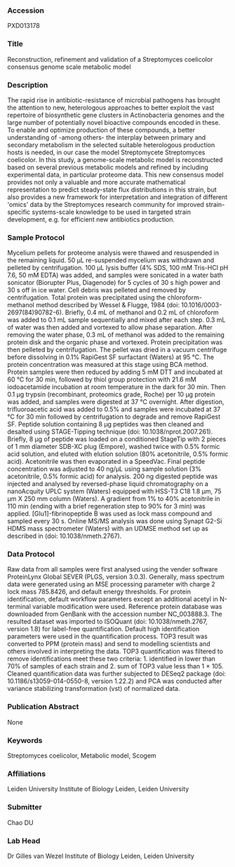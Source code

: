 ### Accession
PXD013178

### Title
Reconstruction, refinement and validation of a Streptomyces coelicolor consensus genome scale metabolic model

### Description
The rapid rise in antibiotic-resistance of microbial pathogens has brought the attention to new, heterologous approaches to better exploit the vast repertoire of biosynthetic gene clusters in Actinobacteria genomes and the large number of potentially novel bioactive compounds encoded in these. To enable and optimize production of these compounds, a better understanding of -among others- the interplay between primary and secondary metabolism in the selected suitable heterologous production hosts is needed, in our case the model Streptomycete Streptomyces coelicolor.  In this study, a genome-scale metabolic model is reconstructed based on several previous metabolic models and refined by including experimental data, in particular proteome data. This new consensus model provides not only a valuable and more accurate mathematical representation to predict steady-state flux distributions in this strain, but also provides a new framework for interpretation and integration of different 'omics' data by the Streptomyces research community for improved strain-specific systems-scale knowledge to be used in targeted strain development, e.g. for efficient new antibiotics production.

### Sample Protocol
Mycelium pellets for proteome analysis were thawed and resuspended in the remaining liquid. 50 μL re-suspended mycelium was withdrawn and pelleted by centrifugation. 100 μL lysis buffer (4% SDS, 100 mM Tris-HCl pH 7.6, 50 mM EDTA) was added, and samples were sonicated in a water bath sonicator (Biorupter Plus, Diagenode) for 5 cycles of 30 s high power and 30 s off in ice water. Cell debris was pelleted and removed by centrifugation. Total protein was precipitated using the chloroform-methanol method described by Wessel & Flugge, 1984 (doi: 10.1016/0003-2697(84)90782-6). Briefly, 0.4 mL of methanol and 0.2 mL of chloroform was added to 0.1 mL sample sequentially and mixed after each step. 0.3 mL of water was then added and vortexed to allow phase separation. After removing the water phase, 0.3 mL of methanol was added to the remaining protein disk and the organic phase and vortexed. Protein precipitation was then pelleted by centrifugation. The pellet was dried in a vacuum centrifuge before dissolving in 0.1% RapiGest SF surfactant (Waters) at 95 °C. The protein concentration was measured at this stage using BCA method. Protein samples were then reduced by adding 5 mM DTT and incubated at 60 °C for 30 min, followed by thiol group protection with 21.6 mM iodoacetamide incubation at room temperature in the dark for 30 min. Then 0.1 μg trypsin (recombinant, proteomics grade, Roche) per 10 μg protein was added, and samples were digested at 37 °C overnight. After digestion, trifluoroacetic acid was added to 0.5% and samples were incubated at 37 °C for 30 min followed by centrifugation to degrade and remove RapiGest SF. Peptide solution containing 8 μg peptides was then cleaned and desalted using STAGE-Tipping technique (doi: 10.1038/nprot.2007.261). Briefly, 8 μg of peptide was loaded on a conditioned StageTip with 2 pieces of 1 mm diameter SDB-XC plug (Empore), washed twice with 0.5% formic acid solution, and eluted with elution solution (80% acetonitrile, 0.5% formic acid). Acetonitrile was then evaporated in a SpeedVac. Final peptide concentration was adjusted to 40 ng/μL using sample solution (3% acetonitrile, 0.5% formic acid) for analysis. 200 ng digested peptide was injected and analysed by reversed-phase liquid chromatography on a nanoAcquity UPLC system (Waters) equipped with HSS-T3 C18 1.8 μm, 75 µm X 250 mm column (Waters). A gradient from 1% to 40% acetonitrile in 110 min (ending with a brief regeneration step to 90% for 3 min) was applied. [Glu1]-fibrinopeptide B was used as lock mass compound and sampled every 30 s. Online MS/MS analysis was done using Synapt G2-Si HDMS mass spectrometer (Waters) with an UDMSE method set up as described in (doi: 10.1038/nmeth.2767).

### Data Protocol
Raw data from all samples were first analysed using the vender software ProteinLynx Global SEVER (PLGS, version 3.0.3). Generally, mass spectrum data were generated using an MSE processing parameter with charge 2 lock mass 785.8426, and default energy thresholds. For protein identification, default workflow parameters except an additional acetyl in N-terminal variable modification were used. Reference protein database was downloaded from GenBank with the accession number NC_003888.3. The resulted dataset was imported to ISOQuant (doi: 10.1038/nmeth.2767, version 1.8) for label-free quantification. Default high identification parameters were used in the quantification process. TOP3 result was converted to PPM (protein mass) and send to modelling scientists and others involved in interpreting the data. TOP3 quantification was filtered to remove identifications meet these two criteria: 1. identified in lower than 70% of samples of each strain and 2. sum of TOP3 value less than 1 × 105. Cleaned quantification data was further subjected to DESeq2 package (doi: 10.1186/s13059-014-0550-8, version 1.22.2) and PCA was conducted after variance stabilizing transformation (vst) of normalized data.

### Publication Abstract
None

### Keywords
Streptomyces coelicolor, Metabolic model, Scogem

### Affiliations
Leiden University
Institute of Biology Leiden, Leiden University

### Submitter
Chao DU

### Lab Head
Dr Gilles van Wezel
Institute of Biology Leiden, Leiden University



